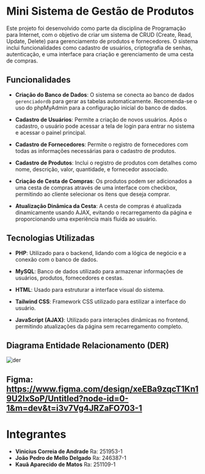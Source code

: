 # Mini Sistema de Gestão de Produtos

Este projeto foi desenvolvido como parte da disciplina de Programação para Internet, com o objetivo de criar um sistema de CRUD (Create, Read, Update, Delete) para gerenciamento de produtos e fornecedores. O sistema inclui funcionalidades como cadastro de usuários, criptografia de senhas, autenticação, e uma interface para criação e gerenciamento de uma cesta de compras.

## Funcionalidades

- **Criação do Banco de Dados**: O sistema se conecta ao banco de dados `gerenciadordb` para gerar as tabelas automaticamente. Recomenda-se o uso do phpMyAdmin para a configuração inicial do banco de dados.
  
- **Cadastro de Usuários**: Permite a criação de novos usuários. Após o cadastro, o usuário pode acessar a tela de login para entrar no sistema e acessar o painel principal.

- **Cadastro de Fornecedores**: Permite o registro de fornecedores com todas as informações necessárias para o cadastro de produtos.

- **Cadastro de Produtos**: Inclui o registro de produtos com detalhes como nome, descrição, valor, quantidade, e fornecedor associado.

- **Criação de Cesta de Compras**: Os produtos podem ser adicionados a uma cesta de compras através de uma interface com checkbox, permitindo ao cliente selecionar os itens que deseja comprar.

- **Atualização Dinâmica da Cesta**: A cesta de compras é atualizada dinamicamente usando AJAX, evitando o recarregamento da página e proporcionando uma experiência mais fluida ao usuário.

## Tecnologias Utilizadas

- **PHP**: Utilizado para o backend, lidando com a lógica de negócio e a conexão com o banco de dados.

- **MySQL**: Banco de dados utilizado para armazenar informações de usuários, produtos, fornecedores e cestas.

- **HTML**: Usado para estruturar a interface visual do sistema.

- **Tailwind CSS**: Framework CSS utilizado para estilizar a interface do usuário.

- **JavaScript (AJAX)**: Utilizado para interações dinâmicas no frontend, permitindo atualizações da página sem recarregamento completo.

## Diagrama Entidade Relacionamento (DER)

![der](https://github.com/user-attachments/assets/90cbec06-d53d-48ea-954b-2e0ebfd0efc1)

## Figma: https://www.figma.com/design/xeEBa9zqcT1Kn19U2IxSoP/Untitled?node-id=0-1&m=dev&t=i3v7Vg4JRZaFO703-1

# Integrantes
- **Vinicius Correia de Andrade**
Ra: 251953-1
- **João Pedro de Mello Delgado**
Ra: 246387-1
- **Kauã Aparecido de Matos**
Ra: 251109-1
